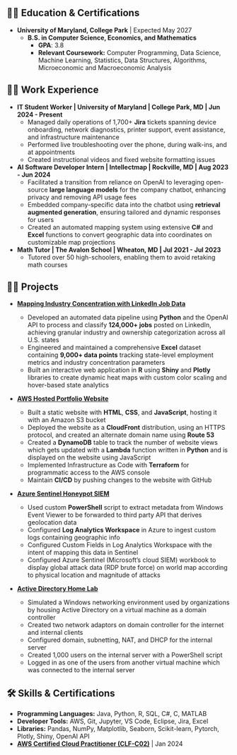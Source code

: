 <h2>👨‍🎓 Education & Certifications</h2>

- **University of Maryland, College Park** | Expected May 2027
  - **B.S. in Computer Science, Economics, and Mathematics**
    - **GPA**: 3.8
    - **Relevant Coursework:** Computer Programming, Data Science, Machine Learning, Statistics, Data Structures, Algorithms, Microeconomic and Macroeconomic Analysis

<h2>👨‍💼 Work Experience</h2>

  - **IT Student Worker | University of Maryland | College Park, MD	| Jun 2024 - Present**
    - Managed daily operations of 1,700+ **Jira** tickets spanning device onboarding, network diagnostics, printer support, event assistance, and infrastructure maintenance
    - Performed live troubleshooting over the phone, during walk-ins, and at appointments
    - Created instructional videos and fixed website formatting issues
  - **AI Software Developer Intern | Intellectmap | Rockville, MD	| Aug 2023 - Jun 2024**
    - Facilitated a transition from reliance on OpenAI to leveraging open-source **large language models** for the company chatbot, enhancing privacy and removing API usage fees
    - Embedded company-specific data into the chatbot using **retrieval augmented generation**, ensuring tailored and dynamic responses for users 
    - Created an automated mapping system using extensive **C#** and **Excel** functions to convert geographic data into coordinates on customizable map projections
  - **Math Tutor | The Avalon School | Wheaton, MD | Jul 2021 - Jul 2023**
    - Tutored over 50 high-schoolers, enabling them to avoid retaking math courses

<h2>👨‍💻 Projects</h2>

- [**Mapping Industry Concentration with LinkedIn Job Data**](https://github.com/david-p-sorensen/Location-Quotient-Visualization/blob/main/README.md)
  - Developed an automated data pipeline using **Python** and the OpenAI API to process and classify **124,000+ jobs** posted on LinkedIn, achieving granular industry and ownership categorization across all U.S. states
  - Engineered and maintained a comprehensive **Excel** dataset containing **9,000+ data points** tracking state-level employment metrics and industry concentration parameters
  - Built an interactive web application in **R** using **Shiny** and **Plotly** libraries to create dynamic heat maps with custom color scaling and hover-based state analytics


  
- [**AWS Hosted Portfolio Website**](https://github.com/david-p-sorensen/aws-cloud-resume)
  - Built a static website with **HTML**, **CSS**, and **JavaScript**, hosting it with an Amazon S3 bucket
  - Deployed the website as a **CloudFront** distribution, using an HTTPS protocol, and created an alternate domain name using **Route 53**
  - Created a **DynamoDB** table to track the number of website views which gets updated with a **Lambda** function written in **Python** and is displayed on the website using JavaScript
  - Implemented Infrastructure as Code with **Terraform** for programmatic access to the AWS console
  - Maintain **CI/CD** by pushing changes to the website with GitHub

  

- [**Azure Sentinel Honeypot SIEM**](https://github.com/david-p-sorensen/Azure-Sentinel-Honeypot-SIEM)

  - Used custom **PowerShell** script to extract metadata from Windows Event Viewer to be forwarded to third party API that derives geolocation data
  - Configured **Log Analytics Workspace** in Azure to ingest custom logs containing geographic info
  - Configured Custom Fields in Log Analytics Workspace with the intent of mapping this data in Sentinel
  - Configured Azure Sentinel (Microsoft’s cloud SIEM) workbook to display global attack data (RDP brute force) on world map according to physical location and magnitude of attacks


- [**Active Directory Home Lab**](https://github.com/david-p-sorensen/Active-Directory-Home-Lab)

  - Simulated a Windows networking environment used by organizations by housing Active Directory on a virtual machine as a domain controller
  - Created two network adaptors on domain controller for the internet and internal clients
  - Configured domain, subnetting, NAT, and DHCP for the internal server
  - Created 1,000 users on the internal server with a PowerShell script
  - Logged in as one of the users from another virtual machine which was connected to the internal server


<h2>🛠️ Skills & Certifications</h2>

- **Programming Languages:** Java, Python, R, SQL, C#, C, MATLAB
- **Developer Tools:** AWS, Git, Jupyter, VS Code, Eclipse, Jira, Excel
- **Libraries:** Pandas, NumPy, Matplotlib, Seaborn, Scikit-learn, Pytorch, Plotly, Shiny, OpenAI API
- [**AWS Certified Cloud Practitioner (CLF-C02)**](https://www.credly.com/badges/8ce38848-bfdb-44f2-ae0b-cad3c7df4dea/public_url) | Jan 2024
